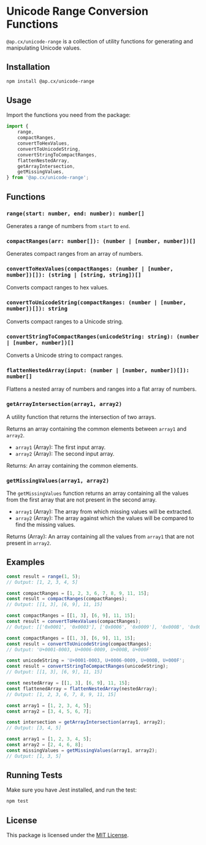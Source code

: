 

# Unicode Range Conversion Functions

`@ap.cx/unicode-range` is a collection of utility functions for generating and manipulating Unicode values.

## Installation

```bash
npm install @ap.cx/unicode-range
```

## Usage

Import the functions you need from the package:

```javascript
import { 
    range, 
    compactRanges, 
    convertToHexValues, 
    convertToUnicodeString, 
    convertStringToCompactRanges, 
    flattenNestedArray, 
    getArrayIntersection,
    getMissingValues,
} from '@ap.cx/unicode-range';

```

## Functions

### `range(start: number, end: number): number[]`

Generates a range of numbers from `start` to `end`.

### `compactRanges(arr: number[]): (number | [number, number])[]`

Generates compact ranges from an array of numbers.

### `convertToHexValues(compactRanges: (number | [number, number])[]): (string | [string, string])[]`

Converts compact ranges to hex values.

### `convertToUnicodeString(compactRanges: (number | [number, number])[]): string`

Converts compact ranges to a Unicode string.

### `convertStringToCompactRanges(unicodeString: string): (number | [number, number])[]`

Converts a Unicode string to compact ranges.

### `flattenNestedArray(input: (number | [number, number])[]): number[]`

Flattens a nested array of numbers and ranges into a flat array of numbers.

### `getArrayIntersection(array1, array2)`

A utility function that returns the intersection of two arrays.

Returns an array containing the common elements between `array1` and `array2`.

- `array1` (Array): The first input array.
- `array2` (Array): The second input array.

Returns: An array containing the common elements.

### `getMissingValues(array1, array2)`

The `getMissingValues` function returns an array containing all the values from the first array that are not present in the second array.

- `array1` (Array): The array from which missing values will be extracted.
- `array2` (Array): The array against which the values will be compared to find the missing values.

Returns (Array): An array containing all the values from `array1` that are not present in `array2`.

## Examples

```javascript
const result = range(1, 5);
// Output: [1, 2, 3, 4, 5]

const compactRanges = [1, 2, 3, 6, 7, 8, 9, 11, 15];
const result = compactRanges(compactRanges);
// Output: [[1, 3], [6, 9], 11, 15]

const compactRanges = [[1, 3], [6, 9], 11, 15];
const result = convertToHexValues(compactRanges);
// Output: [['0x0001', '0x0003'], ['0x0006', '0x0009'], '0x000B', '0x000F']

const compactRanges = [[1, 3], [6, 9], 11, 15];
const result = convertToUnicodeString(compactRanges);
// Output: 'U+0001-0003, U+0006-0009, U+000B, U+000F'

const unicodeString = 'U+0001-0003, U+0006-0009, U+000B, U+000F';
const result = convertStringToCompactRanges(unicodeString);
// Output: [[1, 3], [6, 9], 11, 15]

const nestedArray = [[1, 3], [6, 9], 11, 15];
const flattenedArray = flattenNestedArray(nestedArray);
// Output: [1, 2, 3, 6, 7, 8, 9, 11, 15]

const array1 = [1, 2, 3, 4, 5];
const array2 = [3, 4, 5, 6, 7];

const intersection = getArrayIntersection(array1, array2);
// Output: [3, 4, 5]

const array1 = [1, 2, 3, 4, 5];
const array2 = [2, 4, 6, 8];
const missingValues = getMissingValues(array1, array2);
// Output: [1, 3, 5]

```

## Running Tests

Make sure you have Jest installed, and run the test:

```bash
npm test
```

## License

This package is licensed under the [MIT License](LICENSE).


